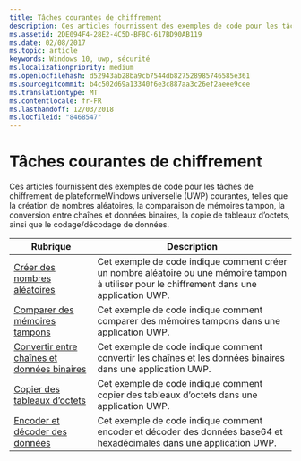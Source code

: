```yaml
---
title: Tâches courantes de chiffrement
description: Ces articles fournissent des exemples de code pour les tâches de chiffrement de plateformeWindows universelle (UWP) courantes, telles que la création de nombres aléatoires, la comparaison de mémoires tampon, la conversion entre chaînes et données binaires, la copie de tableaux d’octets, ainsi que le codage/décodage de données.
ms.assetid: 2DE094F4-28E2-4C5D-BF8C-617BD90AB119
ms.date: 02/08/2017
ms.topic: article
keywords: Windows 10, uwp, sécurité
ms.localizationpriority: medium
ms.openlocfilehash: d52943ab28ba9cb7544db827528985746585e361
ms.sourcegitcommit: b4c502d69a13340f6e3c887aa3c26ef2aeee9cee
ms.translationtype: MT
ms.contentlocale: fr-FR
ms.lasthandoff: 12/03/2018
ms.locfileid: "8468547"
---
```

# <a name="common-cryptography-tasks"></a>Tâches courantes de chiffrement

Ces articles fournissent des exemples de code pour les tâches de chiffrement de plateformeWindows universelle (UWP) courantes, telles que la création de nombres aléatoires, la comparaison de mémoires tampon, la conversion entre chaînes et données binaires, la copie de tableaux d’octets, ainsi que le codage/décodage de données.

| Rubrique                                                                                 | Description                                                                                            |
|---------------------------------------------------------------------------------------|--------------------------------------------------------------------------------------------------------|
| [Créer des nombres aléatoires](create-random-numbers.md)                                     | Cet exemple de code indique comment créer un nombre aléatoire ou une mémoire tampon à utiliser pour le chiffrement dans une application UWP. |
| [Comparer des mémoires tampons](compare-buffers.md)                                                 | Cet exemple de code indique comment comparer des mémoires tampons dans une application UWP.                                          |
| [Convertir entre chaînes et données binaires](convert-between-strings-and-binary-data.md) | Cet exemple de code indique comment convertir les chaînes et les données binaires dans une application UWP.                  |
| [Copier des tableaux d’octets](copy-to-and-from-byte-arrays.md)                       | Cet exemple de code indique comment copier des tableaux d’octets dans une application UWP.                             |
| [Encoder et décoder des données](encode-and-decode-data.md)                                   | Cet exemple de code indique comment encoder et décoder des données base64 et hexadécimales dans une application UWP.            |

